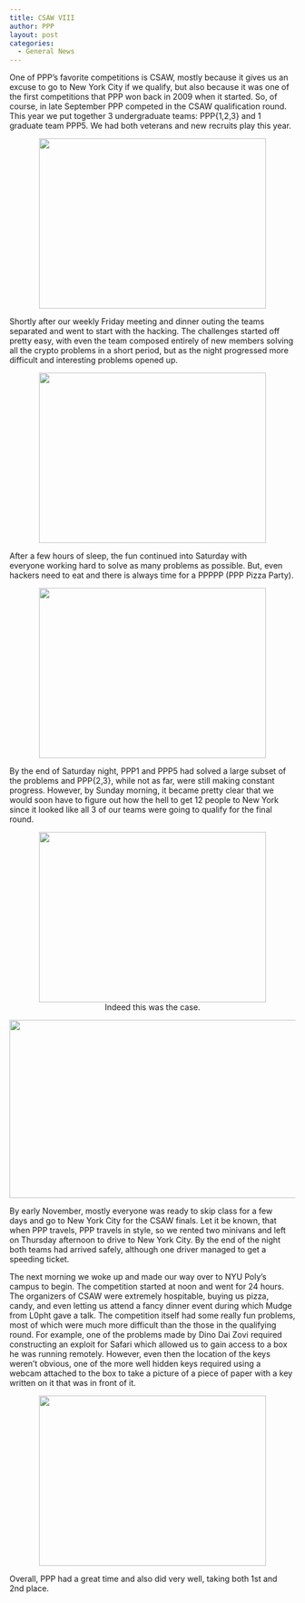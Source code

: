 ```yaml
---
title: CSAW VIII
author: PPP
layout: post
categories:
  - General News
---
```

One of PPP&#8217;s favorite competitions is CSAW, mostly because it gives us an excuse to go to New York City if we qualify, but also because it was one of the first competitions that PPP won back in 2009 when it started. So, of course, in late September PPP competed in the CSAW qualification round. This year we put together 3 undergraduate teams: PPP{1,2,3} and 1 graduate team PPP5. We had both veterans and new recruits play this year.

<p style="text-align: center;">
  <img class="size-full wp-image-625 aligncenter" title="meeting1" src="http://ppp.cylab.cmu.edu/wordpress/wp-content/uploads/2012/05/meeting1-new.jpg" alt="" width="400" height="300" />
</p>

Shortly after our weekly Friday meeting and dinner outing the teams separated and went to start with the hacking. The challenges started off pretty easy, with even the team composed entirely of new members solving all the crypto problems in a short period, but as the night progressed more difficult and interesting problems opened up.

<p style="text-align: center;">
  <img class="size-full wp-image-625 aligncenter" title="ppp1" src="http://ppp.cylab.cmu.edu/wordpress/wp-content/uploads/2012/05/ppp1-new.jpg" alt="" width="400" height="300" />
</p>

After a few hours of sleep, the fun continued into Saturday with everyone working hard to solve as many problems as possible. But, even hackers need to eat and there is always time for a PPPPP (PPP Pizza Party).

<p style="text-align: center;">
  <img class="size-full wp-image-625 aligncenter" title="pizza1" src="http://ppp.cylab.cmu.edu/wordpress/wp-content/uploads/2012/05/pizza1-new.jpg" alt="" width="400" height="300" />
</p>

By the end of Saturday night, PPP1 and PPP5 had solved a large subset of the problems and PPP{2,3}, while not as far, were still making constant progress. However, by Sunday morning, it became pretty clear that we would soon have to figure out how the hell to get 12 people to New York since it looked like all 3 of our teams were going to qualify for the final round.

<p style="text-align: center;">
  <img class="size-full wp-image-625 aligncenter" title="qual_score" src="http://ppp.cylab.cmu.edu/wordpress/wp-content/uploads/2012/05/qual_score-new.jpg" alt="" width="400" height="300" /><br /> Indeed this was the case.
</p>

<p style="text-align: center;">
  <img class="aligncenter  wp-image-656" title="Scoreboard" src="http://ppp.cylab.cmu.edu/wordpress/wp-content/uploads/2012/02/Screen-Shot-2011-09-30-at-2.54.35-PM.png" alt="" width="533" height="314" />
</p>

By early November, mostly everyone was ready to skip class for a few days and go to New York City for the CSAW finals. Let it be known, that when PPP travels, PPP travels in style, so we rented two minivans and left on Thursday afternoon to drive to New York City. By the end of the night both teams had arrived safely, although one driver managed to get a speeding ticket.

The next morning we woke up and made our way over to NYU Poly&#8217;s campus to begin. The competition started at noon and went for 24 hours. The organizers of CSAW were extremely hospitable, buying us pizza, candy, and even letting us attend a fancy dinner event during which Mudge from L0pht gave a talk. The competition itself had some really fun problems, most of which were much more difficult than the those in the qualifying round. For example, one of the problems made by Dino Dai Zovi required constructing an exploit for Safari which allowed us to gain access to a box he was running remotely. However, even then the location of the keys weren&#8217;t obvious, one of the more well hidden keys required using a webcam attached to the box to take a picture of a piece of paper with a key written on it that was in front of it.

<p style="text-align: center;">
  <img class="size-full wp-image-625 aligncenter" title="winnerz" src="http://ppp.cylab.cmu.edu/wordpress/wp-content/uploads/2012/05/winnerz-new.jpg" alt="" width="400" height="300" />
</p>

Overall, PPP had a great time and also did very well, taking both 1st and 2nd place.

&nbsp;

&nbsp;